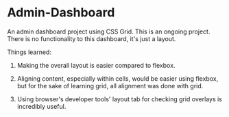 # Admin-Dashboard
An admin dashboard project using CSS Grid. This is an ongoing project. There is no functionality to this dashboard, it's just a layout.

Things learned:
1. Making the overall layout is easier compared to flexbox. 

2. Aligning content, especially within cells, would be easier using flexbox, but for the sake of learning grid, all alignment was done with grid.

3. Using browser's developer tools' layout tab for checking grid overlays is incredibly useful.



